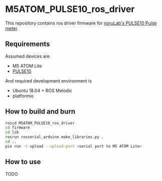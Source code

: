 # M5ATOM_PULSE10_ros_driver

This repository contains ros driver firmware for [noruLab's PULSE10 Pulse meter](https://www.switch-science.com/catalog/6339/).

## Requirements

Assumed devices are

- M5 ATOM Lite
- [PULSE10](https://www.switch-science.com/catalog/6339/)

And required development environment is

- Ubuntu 18.04 + ROS Melodic
- platformio

## How to build and burn

```bash
roscd M5ATOM_PULSE10_ros_driver
cd firmware
cd lib
rosrun rosserial_arduino make_libraries.py .
cd ..
pio run -t upload --upload-port <serial port to M5 ATOM Lite>
```

## How to use

TODO
